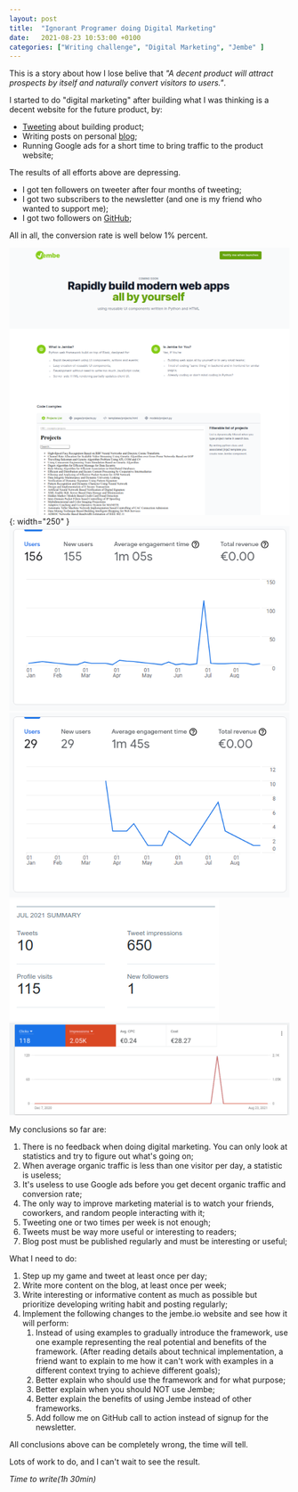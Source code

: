 ```yaml
---
layout: post
title:  "Ignorant Programer doing Digital Marketing"
date:   2021-08-23 10:53:00 +0100
categories: ["Writing challenge", "Digital Marketing", "Jembe" ]
---
```



This is a story about how I lose belive that *"A decent product will attract prospects by itself and naturally convert visitors to users."*.


I started to do "digital marketing" after building what I was thinking is a decent website for the future product, by:

- [Tweeting](https://twitter.com/peranp) about building product;
- Writing posts on personal [blog](http://peranp.me);
- Running Google ads for a short time to bring traffic to the product website;

The results of all efforts above are depressing.

- I got ten followers on tweeter after four months of tweeting;
- I got two subscribers to the newsletter (and one is my friend who wanted to support me);
- I got two followers on [GitHub](https://github.com/Jembe/jembe);

All in all, the conversion rate is well below 1% percent.

![Decent product website](assets/jembe.io-dm1.png?raw=True){: width="250" }
![Google analytics for jembe.io](assets/analytics.google.com_jembe-dm1.png?raw=True)
![Google analytics for peranp.me](assets/analytics.google.com_peranp-dm1.png?raw=True)
![Twiter analytics for peranp](assets/analytics.twitter.com_peranp-dm1.png?raw=True)
![Google ads](assets/ads.google.com-dm1.png?raw=True)

My conclusions so far are:

1. There is no feedback when doing digital marketing. You can only look at statistics and try to figure out what's going on;
2. When average organic traffic is less than one visitor per day, a statistic is useless;
3. It's useless to use Google ads before you get decent organic traffic and conversion rate; 
4. The only way to improve marketing material is to watch your friends, coworkers, and random people interacting with it;
5. Tweeting one or two times per week is not enough;
6. Tweets must be way more useful or interesting to readers;
7. Blog post must be published regularly and must be interesting or useful;


What I need to do:

1. Step up my game and tweet at least once per day;
2. Write more content on the blog, at least once per week;
3. Write interesting or informative content as much as possible but prioritize developing writing habit and posting regularly;
4. Implement the following changes to the jembe.io website and see how it will perform:
   1. Instead of using examples to gradually introduce the framework, use one example representing the real potential and benefits of the framework. (After reading details about technical implementation, a friend want to explain to me how it can't work with examples in a different context trying to achieve different goals);
   2. Better explain who should use the framework and for what purpose;
   3. Better explain when you should NOT use Jembe;
   4. Better explain the benefits of using Jembe instead of other frameworks.
   5. Add follow me on GitHub call to action instead of signup for the newsletter.


All conclusions above can be completely wrong, the time will tell.

Lots of work to do, and I can't wait to see the result.




_Time to write(1h 30min)_
